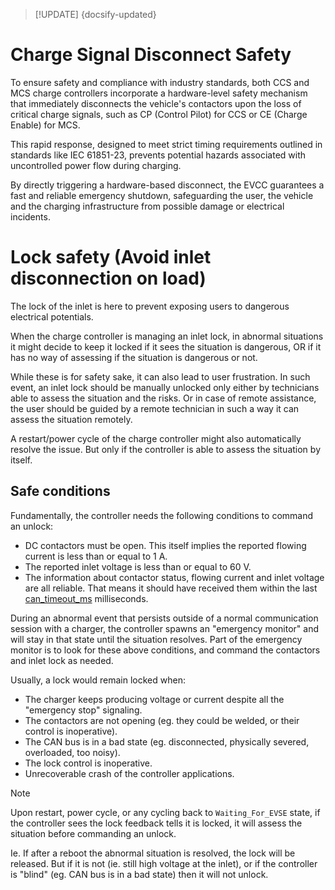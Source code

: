 > [!UPDATE] {docsify-updated}
# Charge Signal Disconnect Safety

To ensure safety and compliance with industry standards, both CCS and MCS charge controllers incorporate a hardware-level safety mechanism that immediately disconnects the vehicle's contactors upon the loss of critical charge signals, such as CP (Control Pilot) for CCS or CE (Charge Enable) for MCS.

This rapid response, designed to meet strict timing requirements outlined in standards like IEC 61851-23, prevents potential hazards associated with uncontrolled power flow during charging.

By directly triggering a hardware-based disconnect, the EVCC guarantees a fast and reliable emergency shutdown, safeguarding the user, the vehicle and the charging infrastructure from possible damage or electrical incidents.


# Lock safety (Avoid inlet disconnection on load)

The lock of the inlet is here to prevent exposing users to dangerous electrical potentials.

When the charge controller is managing an inlet lock, in abnormal situations it might decide to keep
it locked if it sees the situation is dangerous, OR if it has no way of assessing if the situation
is dangerous or not.

While these is for safety sake, it can also lead to user frustration. In such event, an inlet lock
should be manually unlocked only either by technicians able to assess the situation and the risks.
Or in case of remote assistance, the user should be guided by a remote technician in such a way it
can assess the situation remotely.

A restart/power cycle of the charge controller might also automatically resolve the issue. But only
if the controller is able to assess the situation by itself.

## Safe conditions

Fundamentally, the controller needs the following conditions to command an unlock:

- DC contactors must be open. This itself implies the reported flowing current is less than or equal
  to 1 A.
- The reported inlet voltage is less than or equal to 60 V.
- The information about contactor status, flowing current and inlet voltage are all reliable. That
  means it should have received them within the last
  [can_timeout_ms](charge-controllers/evcc_configuration/generalities.md#can_timeout_ms) milliseconds.

During an abnormal event that persists outside of a normal communication session with a charger, the
controller spawns an "emergency monitor" and will stay in that state until the situation resolves.
Part of the emergency monitor is to look for these above conditions, and command the contactors and
inlet lock as needed.

Usually, a lock would remain locked when:

- The charger keeps producing voltage or current despite all the "emergency stop" signaling.
- The contactors are not opening (eg. they could be welded, or their control is inoperative).
- The CAN bus is in a bad state (eg. disconnected, physically severed, overloaded, too noisy).
- The lock control is inoperative.
- Unrecoverable crash of the controller applications.

> [!NOTE]
> Upon restart, power cycle, or any cycling back to `Waiting_For_EVSE` state, if the controller sees
> the lock feedback tells it is locked, it will assess the situation before commanding an unlock.
>
> Ie. If after a reboot the abnormal situation is resolved, the lock will be released. But if it is
> not (ie. still high voltage at the inlet), or if the controller is "blind" (eg. CAN bus is in a
> bad state) then it will not unlock.
